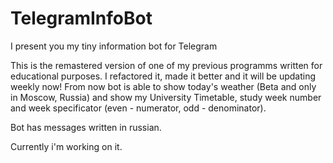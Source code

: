 # TelegramInfoBot
I present you my tiny information bot for Telegram

This is the remastered version of one of my previous programms written for educational purposes. I refactored it, made it better and it will be updating weekly now!
From now bot is able to show today's weather (Beta and only in Moscow, Russia) and show my University Timetable, study week number and week specificator (even - numerator, odd - denominator). 

Bot has messages written in russian. 

Currently i'm working on it.
